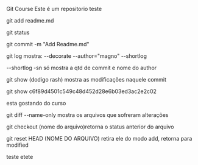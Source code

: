 Git Course
Este é um repositorio teste

git add readme.md

git status

git commit -m "Add Readme.md"

git log mostra:
--decorate
--author="magno"
--shortlog

--shortlog -sn só mostra a qtd de commit e nome do author

git show (dodigo rash) mostra as modificações naquele commit

git show c6f89d4501c549c48d452d28e6b03ed3ac2e2c02

esta gostando do curso

git diff --name-only mostra os arquivos que sofreram alterações

git checkout (nome do arquivo)retorna o status anterior do arquivo

git reset HEAD (NOME DO ARQUIVO) retira ele do modo add, retorna para modified


teste 
etete

